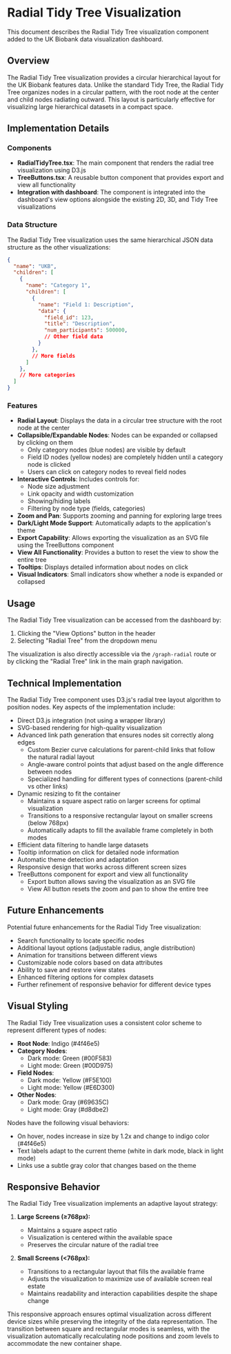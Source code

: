 # Radial Tidy Tree Visualization

This document describes the Radial Tidy Tree visualization component added to the UK Biobank data visualization dashboard.

## Overview

The Radial Tidy Tree visualization provides a circular hierarchical layout for the UK Biobank features data. Unlike the standard Tidy Tree, the Radial Tidy Tree organizes nodes in a circular pattern, with the root node at the center and child nodes radiating outward. This layout is particularly effective for visualizing large hierarchical datasets in a compact space.

## Implementation Details

### Components

- **RadialTidyTree.tsx**: The main component that renders the radial tree visualization using D3.js
- **TreeButtons.tsx**: A reusable button component that provides export and view all functionality
- **Integration with dashboard**: The component is integrated into the dashboard's view options alongside the existing 2D, 3D, and Tidy Tree visualizations

### Data Structure

The Radial Tidy Tree visualization uses the same hierarchical JSON data structure as the other visualizations:

```json
{
  "name": "UKB",
  "children": [
    {
      "name": "Category 1",
      "children": [
        {
          "name": "Field 1: Description",
          "data": {
            "field_id": 123,
            "title": "Description",
            "num_participants": 500000,
            // Other field data
          }
        },
        // More fields
      ]
    },
    // More categories
  ]
}
```

### Features

- **Radial Layout**: Displays the data in a circular tree structure with the root node at the center
- **Collapsible/Expandable Nodes**: Nodes can be expanded or collapsed by clicking on them
  - Only category nodes (blue nodes) are visible by default
  - Field ID nodes (yellow nodes) are completely hidden until a category node is clicked
  - Users can click on category nodes to reveal field nodes
- **Interactive Controls**: Includes controls for:
  - Node size adjustment
  - Link opacity and width customization
  - Showing/hiding labels
  - Filtering by node type (fields, categories)
- **Zoom and Pan**: Supports zooming and panning for exploring large trees
- **Dark/Light Mode Support**: Automatically adapts to the application's theme
- **Export Capability**: Allows exporting the visualization as an SVG file using the TreeButtons component
- **View All Functionality**: Provides a button to reset the view to show the entire tree
- **Tooltips**: Displays detailed information about nodes on click
- **Visual Indicators**: Small indicators show whether a node is expanded or collapsed

## Usage

The Radial Tidy Tree visualization can be accessed from the dashboard by:

1. Clicking the "View Options" button in the header
2. Selecting "Radial Tree" from the dropdown menu

The visualization is also directly accessible via the `/graph-radial` route or by clicking the "Radial Tree" link in the main graph navigation.

## Technical Implementation

The Radial Tidy Tree component uses D3.js's radial tree layout algorithm to position nodes. Key aspects of the implementation include:

- Direct D3.js integration (not using a wrapper library)
- SVG-based rendering for high-quality visualization
- Advanced link path generation that ensures nodes sit correctly along edges
  - Custom Bezier curve calculations for parent-child links that follow the natural radial layout
  - Angle-aware control points that adjust based on the angle difference between nodes
  - Specialized handling for different types of connections (parent-child vs other links)
- Dynamic resizing to fit the container
  - Maintains a square aspect ratio on larger screens for optimal visualization
  - Transitions to a responsive rectangular layout on smaller screens (below 768px)
  - Automatically adapts to fill the available frame completely in both modes
- Efficient data filtering to handle large datasets
- Tooltip information on click for detailed node information
- Automatic theme detection and adaptation
- Responsive design that works across different screen sizes
- TreeButtons component for export and view all functionality
  - Export button allows saving the visualization as an SVG file
  - View All button resets the zoom and pan to show the entire tree

## Future Enhancements

Potential future enhancements for the Radial Tidy Tree visualization:

- Search functionality to locate specific nodes
- Additional layout options (adjustable radius, angle distribution)
- Animation for transitions between different views
- Customizable node colors based on data attributes
- Ability to save and restore view states
- Enhanced filtering options for complex datasets
- Further refinement of responsive behavior for different device types

## Visual Styling

The Radial Tidy Tree visualization uses a consistent color scheme to represent different types of nodes:

- **Root Node**: Indigo (#4f46e5)
- **Category Nodes**:
  - Dark mode: Green (#00F583)
  - Light mode: Green (#00D975)
- **Field Nodes**:
  - Dark mode: Yellow (#F5E100)
  - Light mode: Yellow (#E6D300)
- **Other Nodes**:
  - Dark mode: Gray (#69635C)
  - Light mode: Gray (#d8dbe2)

Nodes have the following visual behaviors:
- On hover, nodes increase in size by 1.2x and change to indigo color (#4f46e5)
- Text labels adapt to the current theme (white in dark mode, black in light mode)
- Links use a subtle gray color that changes based on the theme

## Responsive Behavior

The Radial Tidy Tree visualization implements an adaptive layout strategy:

1. **Large Screens (≥768px):**
   - Maintains a square aspect ratio
   - Visualization is centered within the available space
   - Preserves the circular nature of the radial tree

2. **Small Screens (<768px):**
   - Transitions to a rectangular layout that fills the available frame
   - Adjusts the visualization to maximize use of available screen real estate
   - Maintains readability and interaction capabilities despite the shape change

This responsive approach ensures optimal visualization across different device sizes while preserving the integrity of the data representation. The transition between square and rectangular modes is seamless, with the visualization automatically recalculating node positions and zoom levels to accommodate the new container shape.